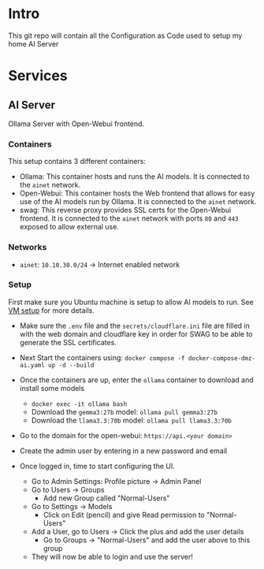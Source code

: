 # Intro
This git repo will contain all the Configuration as Code used to setup my home AI Server

# Services
## AI Server
Ollama Server with Open-Webui frontend.
### Containers
This setup contains 3 different containers:
* Ollama: This container hosts and runs the AI models. It is connected to the `ainet` network.
* Open-Webui: This container hosts the Web frontend that allows for easy use of the AI models run by Ollama. It is connected to the `ainet` network.
* swag: This reverse proxy provides SSL certs for the Open-Webui frontend. It is connected to the `ainet` network with ports `80` and `443` exposed to allow external use.

### Networks
* `ainet`: `10.10.30.0/24` -> Internet enabled network

### Setup
First make sure you Ubuntu machine is setup to allow AI models to run. See [VM setup](./dmz-ai-server-setup.md) for more details.

* Make sure the `.env` file and the `secrets/cloudflare.ini` file are filled in with the web domain and cloudflare key in order for SWAG to be able to generate the SSL certificates.

* Next Start the containers using: `docker compose -f docker-compose-dmz-ai.yaml up -d --build`
* Once the containers are up, enter the `ollama` container to download and install some models
    * `docker exec -it ollama bash`
    * Download the `gemma3:27b` model: `ollama pull gemma3:27b`
    * Download the `llama3.3:70b` model: `ollama pull llama3.3:70b`

* Go to the domain for the open-webui: `https://api.<your domain>`
* Create the admin user by entering in a new password and email

* Once logged in, time to start configuring the UI.
    * Go to Admin Settings: Profile picture -> Admin Panel
    * Go to Users -> Groups
        * Add new Group called "Normal-Users"
    * Go to Settings -> Models
        * Click on Edit (pencil) and give Read permission to "Normal-Users"
    * Add a User, go to Users -> Click the plus and add the user details
        * Go to Groups -> "Normal-Users" and add the user above to this group
    * They will now be able to login and use the server!